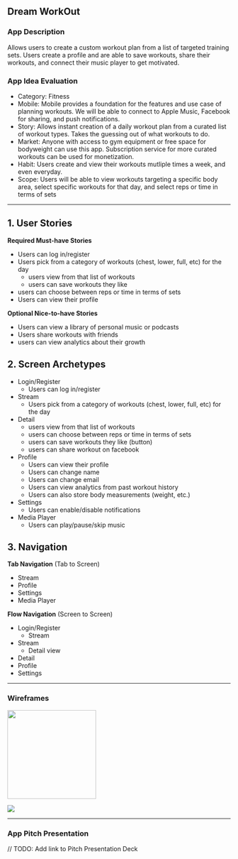 ## Dream WorkOut

### App Description

Allows users to create a custom workout plan from a list of targeted training sets. Users create a profile and are able to save workouts, share their workouts, and connect their music player to get motivated.

### App Idea Evaluation

- Category: Fitness
- Mobile: Mobile provides a foundation for the features and use case of planning workouts. We will be able to connect to Apple Music, Facebook for sharing, and push notifications.
- Story: Allows instant creation of a daily workout plan from a curated list of workout types. Takes the guessing out of what workouts to do.
- Market: Anyone with access to gym equipment or free space for bodyweight can use this app. Subscription service for more curated workouts can be used for monetization.
- Habit: Users create and view their workouts mutliple times a week, and even everyday.
- Scope: Users will be able to view workouts targeting a specific body area, select specific workouts for that day, and select reps or time in terms of sets

---

## 1. User Stories
**Required Must-have Stories**
 * Users can log in/register
 * Users pick from a category of workouts (chest, lower, full, etc) for the day
     * users view from that list of workouts
     * users can save workouts they like
 * users can choose between reps or time in terms of sets
 * Users can view their profile

**Optional Nice-to-have Stories**
 * Users can view a library of personal music or podcasts
 * Users share workouts with friends
 * users can view analytics about their growth 

## 2. Screen Archetypes

 * Login/Register
   * Users can log in/register
 * Stream
   * Users pick from a category of workouts (chest, lower, full, etc) for the day
 * Detail
    * users view from that list of workouts
    * users can choose between reps or time in terms of sets
    * users can save workouts they like (button)
    * users can share workout on facebook
* Profile
    * Users can view their profile
    * Users can change name
    * Users can change email
    * Users can view analytics from past workout history
    * Users can also store body measurements (weight, etc.)
* Settings
    * Users can enable/disable notifications
* Media Player
    * Users can play/pause/skip music

## 3. Navigation

**Tab Navigation** (Tab to Screen)
 * Stream
 * Profile
 * Settings
 * Media Player

**Flow Navigation** (Screen to Screen)

 * Login/Register
   * Stream
 * Stream
   * Detail view
 * Detail
 * Profile
 * Settings


---

### Wireframes
<img src=“http://recordit.co/P377nSNjHn” width=200><br>

<img src=“https://i.imgur.com/RLsljnf.png”> <br>

---

### App Pitch Presentation
// TODO: Add link to Pitch Presentation Deck
